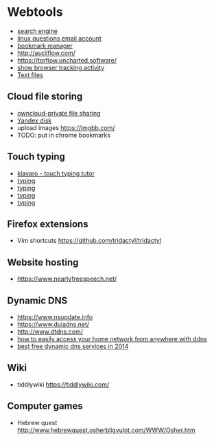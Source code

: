 
# Webtools

* [search engine](https://duckduckgo.com/)
* [linux questions email account](http://mail.linuxquestions.net/)
* [bookmark manager](http://sitebar.org/)
* http://asciiflow.com/
* https://torflow.uncharted.software/ 
* [show browser tracking activity](http://collusion.toolness.org/)
* [Text files](http://www.textfiles.com)

## Cloud file storing
* [owncloud-private file sharing](https://owncloud.org/connect/)
* [Yandex disk  ]( http://repo.yandex.ru/yandex-disk/?src=Yandex.Greeting.SaveTime)
* upload images https://imgbb.com/ 
* TODO: put in chrome bookmarks


## Touch typing
* [klavaro - touch typing tutor ]( http://klavaro.sourceforge.net/en/)
* [typing ]( http://www.gnu.org/software/gtypist/)
* [typing](https://www.typing.com/student/start)
* [typing](http://www.typingstudy.com)
* [typing](http://www.emek.org.il/support/typing/Typing/NetKeybord.html)

## Firefox extensions
* Vim shortcuts <https://github.com/tridactyl/tridactyl>

## Website hosting
* https://www.nearlyfreespeech.net/


## Dynamic DNS
* https://www.nsupdate.info
* https://www.duiadns.net/
* http://www.dtdns.com/
* [how to easily access your home network from anywhere with ddns](http://www.howtogeek.com/66438/how-to-easily-access-your-home-network-from-anywhere-with-ddns/)
* [best free dynamic dns services in 2014]( http://www.gnutomorrow.com/best-free-dynamic-dns-services-in-2013/)

## Wiki
* tiddlywiki            https://tiddlywiki.com/

## Computer games
* Hebrew quest            http://www.hebrewquest.osherbligvulot.com/WWW/Osher.htm
